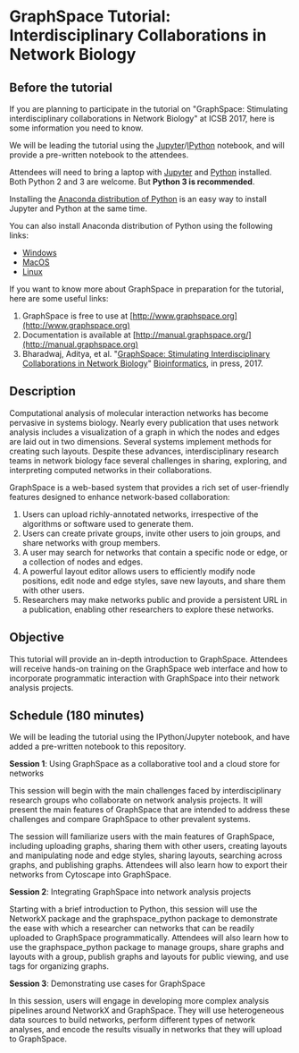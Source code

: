 # GraphSpace Tutorial: Interdisciplinary Collaborations in Network Biology

## Before the tutorial

If you are planning to participate in the tutorial on "GraphSpace: Stimulating interdisciplinary collaborations in Network Biology" at ICSB 2017, here is some information you need to know.

We will be leading the tutorial using the [Jupyter](http://jupyter.readthedocs.io/en/latest/install.html)/[IPython](https://ipython.org/install.html) notebook, and will provide a pre-written notebook to the attendees.

Attendees will need to bring a laptop with [Jupyter](http://jupyter.readthedocs.io/en/latest/install.html) and [Python](https://www.continuum.io/downloads) installed.  Both Python 2 and 3 are welcome. But **Python 3 is recommended**. 

Installing the [Anaconda distribution of Python](https://www.continuum.io/downloads) is an easy way to install Jupyter and Python at the same time.

You can also install Anaconda distribution of Python using the following links:

- [Windows](https://repo.continuum.io/archive/Anaconda3-4.4.0-Windows-x86_64.exe)
- [MacOS](https://repo.continuum.io/archive/Anaconda3-4.4.0-MacOSX-x86_64.pkg)
- [Linux](https://repo.continuum.io/archive/Anaconda3-4.4.0-Linux-x86_64.sh)

If you want to know more about GraphSpace in preparation for the tutorial, here are some useful links:

1. GraphSpace is free to use at [http://www.graphspace.org](http://www.graphspace.org)
2. Documentation is available at [http://manual.graphspace.org/](http://manual.graphspace.org)
3. Bharadwaj, Aditya, et al. "[GraphSpace: Stimulating Interdisciplinary Collaborations in Network Biology](https://doi.org/10.1093/bioinformatics/btx382)" [Bioinformatics](https://doi.org/10.1093/bioinformatics/btx382), in press, 2017.


## Description

Computational analysis of molecular interaction networks has become pervasive in systems biology. Nearly every publication that uses network analysis includes a visualization of a graph in which the nodes and edges are laid out in two dimensions. Several systems implement methods for creating such layouts. Despite these advances, interdisciplinary research teams in network biology face several challenges in sharing, exploring, and interpreting computed networks in their collaborations.

GraphSpace is a web-based system that provides a rich set of user-friendly features designed to enhance network-based collaboration:
1. Users can upload richly-annotated networks, irrespective of the algorithms or software used to generate them. 
2. Users can create private groups, invite other users to join groups, and share networks with group members.   
3. A user may search for networks that contain a specific node or edge, or a collection of nodes and edges. 
4. A powerful layout editor allows users to efficiently modify node positions, edit node and edge styles, save new layouts, and share them with other users. 
5. Researchers may make networks public and provide a persistent URL in a publication, enabling other researchers to explore these networks.

## Objective

This tutorial will provide an in-depth introduction to GraphSpace. Attendees will receive hands-on training on the GraphSpace web interface and how to incorporate programmatic interaction with GraphSpace into their network analysis projects. 

## Schedule (180 minutes)

We will be leading the tutorial using the IPython/Jupyter notebook, and have added a pre-written notebook to this repository. 

**Session 1**: Using GraphSpace as a collaborative tool and a cloud store for networks 

This session will begin with the main challenges faced by interdisciplinary research groups who collaborate on network analysis projects. It will present the main features of GraphSpace that are intended to address these challenges and compare GraphSpace to other prevalent systems.

The session will familiarize users with the main features of GraphSpace, including uploading graphs, sharing them with other users, creating layouts and manipulating node and edge styles, sharing layouts, searching across graphs, and publishing graphs. Attendees will also learn how to export their networks from Cytoscape into GraphSpace.


**Session 2**: Integrating GraphSpace into network analysis projects

Starting with a brief introduction to Python, this session will use the NetworkX package and the graphspace_python package to demonstrate the ease with which a researcher can networks that can be readily uploaded to GraphSpace programmatically. Attendees will also learn how to use the graphspace_python package to manage groups, share graphs and layouts with a group, publish graphs and layouts for public viewing, and use tags for organizing graphs.

**Session 3**: Demonstrating use cases for GraphSpace 

In this session, users will engage in developing more complex analysis pipelines around NetworkX and GraphSpace. They will use heterogeneous data sources to build networks, perform different types of network analyses, and encode the results visually in networks that they will upload to GraphSpace. 
